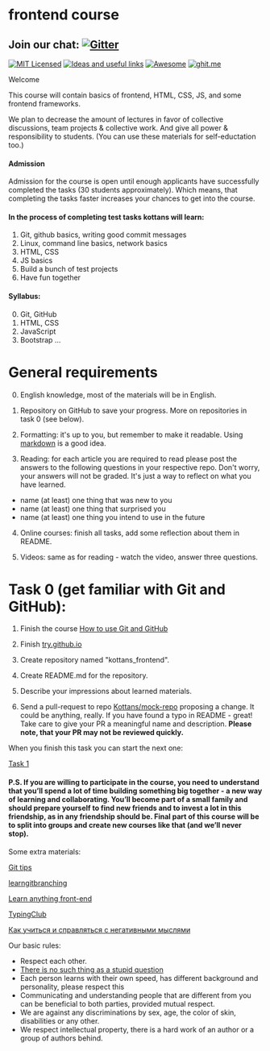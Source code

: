 # frontend course

## Join our chat: [![Gitter](https://badges.gitter.im/Kottans/frontend.svg)](https://gitter.im/Kottans/frontend?utm_source=badge&utm_medium=badge&utm_campaign=pr-badge)

[![MIT Licensed](https://img.shields.io/badge/license-MIT-blue.svg)](https://github.com/Kottans/web/blob/master/LICENSE.md)
[![Ideas and useful links](https://img.shields.io/badge/google--doc-ideas-ff69b4.svg)](https://docs.google.com/spreadsheets/d/1bZJhYjK3VHOS2HmQb2Fs4aHfEBt8mp1F09j9nEEDaqE/edit#gid=818017811)
[![Awesome](https://cdn.rawgit.com/sindresorhus/awesome/d7305f38d29fed78fa85652e3a63e154dd8e8829/media/badge.svg)](https://github.com/sindresorhus/awesome#front-end-development)
[![ghit.me](https://ghit.me/badge.svg?repo=Kottans/frontend)](https://ghit.me/repo/Kottans/frontend)


Welcome

This course will contain basics of frontend, HTML, CSS, JS, and some frontend frameworks.

We plan to decrease the amount of lectures in favor of collective discussions, team projects & collective work.
And give all power & responsibility to students.
(You can use these materials for self-eductation too.)

#### Admission

Admission for the course is open until enough applicants have successfully completed the tasks (30 students approximately). Which means, that completing the tasks faster increases your chances to get into the course.

#### In the process of completing test tasks kottans will learn:

1. Git, github basics, writing good commit messages
2. Linux, command line basics, network basics
3. HTML, CSS
4. JS basics
5. Build a bunch of test projects
6. Have fun together

#### Syllabus:

0. Git, GitHub
1. HTML, CSS
2. JavaScript
3. Bootstrap
...
<!-- TODO finish it up  -->

# General requirements

0. English knowledge, most of the materials will be in English.

1. Repository on GitHub to save your progress. More on repositories in task 0 (see below).

2. Formatting: it's up to you, but remember to make it readable. Using [markdown](https://help.github.com/categories/writing-on-github/) is a good idea.

3. Reading: for each article you are required to read please post the answers to the following questions in your respective repo.  Don't worry, your answers will not be graded. It's just a way to reflect on what you have learned.
  - name (at least) one thing that was new to you
  - name (at least) one thing that surprised you
  - name (at least) one thing you intend to use in the future

4. Online courses: finish all tasks, add some reflection about them in README.

5. Videos: same as for reading - watch the video, answer three questions.


# Task 0 (get familiar with Git and GitHub):

1. Finish the course [How to use Git and GitHub](https://www.udacity.com/course/how-to-use-git-and-github--ud775)

2. Finish [try.github.io](https://try.github.io/levels/1/challenges/1)

3. Create repository named "kottans_frontend".

4. Create README.md for the repository.

5. Describe your impressions about learned materials.

6. Send a pull-request to repo [Kottans/mock-repo](https://github.com/Kottans/mock-repo) proposing a change. It could be anything, really. If you have found a typo in README - great! Take care to give your PR a meaningful name and description.
**Please note, that your PR may not be reviewed quickly.**

When you finish this task you can start the next one:

[Task 1](test01.md)

#### P.S. If you are willing to participate in the course, you need to understand that you’ll spend a lot of time building something big together - a new way of learning and collaborating. You’ll become part of a small family and should prepare yourself to find new friends and to invest a lot in this friendship, as in any friendship should be. Final part of this course will be to split into groups and create new courses like that (and we’ll never stop).

Some extra materials:

[Git tips](http://sixrevisions.com/web-development/git-tips/)

[learngitbranching](http://learngitbranching.js.org)

[Learn anything front-end](https://learn-anything.xyz/web-development/front-end)

[TypingClub](https://www.typingclub.com/)

[Как учиться и справляться с негативными мыслями](https://hexletguides.github.io/learning/)

Our basic rules:
* Respect each other.
* [There is no such thing as a stupid question](https://en.wikipedia.org/wiki/No_such_thing_as_a_stupid_question)
* Each person learns with their own speed, has different background and personality, please respect this
* Communicating and understanding people that are different from you can be beneficial to both parties, provided mutual respect.
* We are against any discriminations by sex, age, the color of skin, disabilities or any other.
* We respect intellectual property, there is a hard work of an author or a group of authors behind.
